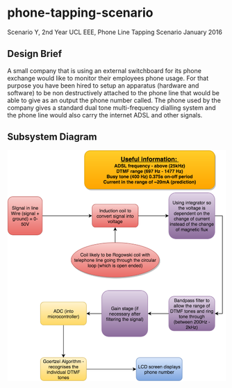 # phone-tapping-scenario
Scenario Y, 2nd Year UCL EEE, Phone Line Tapping Scenario 
January 2016 

## Design Brief
A small company that is using an external switchboard for its phone exchange would like to monitor their employees phone usage. For that purpose you have been hired to setup an apparatus (hardware and software) to be non destructively attached to the phone line that would be able to give as an output the phone number called. The phone used by the company gives a standard dual tone multi-frequency dialling system and the phone line would also carry the internet ADSL and other signals.

## Subsystem Diagram
![alt text](img/System_diagram.png "Overall System Diagram")
